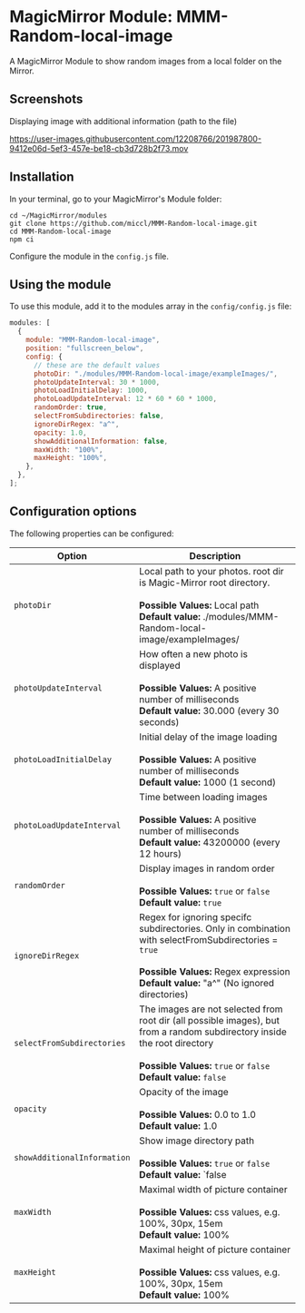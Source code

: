 # MagicMirror Module: MMM-Random-local-image

A MagicMirror Module to show random images from a local folder on the Mirror.

## Screenshots

Displaying image with additional information (path to the file)

https://user-images.githubusercontent.com/12208766/201987800-9412e06d-5ef3-457e-be18-cb3d728b2f73.mov


## Installation

In your terminal, go to your MagicMirror's Module folder:

```
cd ~/MagicMirror/modules
git clone https://github.com/miccl/MMM-Random-local-image.git
cd MMM-Random-local-image
npm ci
```

Configure the module in the `config.js` file.

## Using the module

To use this module, add it to the modules array in the `config/config.js` file:

```javascript
modules: [
  {
    module: "MMM-Random-local-image",
    position: "fullscreen_below",
    config: {
      // these are the default values
      photoDir: "./modules/MMM-Random-local-image/exampleImages/",
      photoUpdateInterval: 30 * 1000,
      photoLoadInitialDelay: 1000,
      photoLoadUpdateInterval: 12 * 60 * 60 * 1000,
      randomOrder: true,
      selectFromSubdirectories: false,
      ignoreDirRegex: "a^",
      opacity: 1.0,
      showAdditionalInformation: false,
      maxWidth: "100%",
      maxHeight: "100%",
    },
  },
];
```

## Configuration options

The following properties can be configured:

| Option                     | Description                                                                                                                                                                                                |
| -------------------------- | ---------------------------------------------------------------------------------------------------------------------------------------------------------------------------------------------------------- |
| `photoDir`                 | Local path to your photos. root dir is Magic-Mirror root directory. <br><br>**Possible Values:** Local path <br> **Default value:** ./modules/MMM-Random-local-image/exampleImages/                                                                                         |
| `photoUpdateInterval`      | How often a new photo is displayed <br><br> **Possible Values:** A positive number of milliseconds <br> **Default value:** 30.000 (every 30 seconds)                                                |
| `photoLoadInitialDelay`    | Initial delay of the image loading <br><br> **Possible Values:** A positive number of milliseconds <br> **Default value:** 1000 (1 second)                                                            |
| `photoLoadUpdateInterval`  | Time between loading images <br><br> **Possible Values:** A positive number of milliseconds <br> **Default value:** 43200000 (every 12 hours)                                                  |
| `randomOrder`              | Display images in random order <br><br> **Possible Values:** `true` or `false` <br> **Default value:** `true`                                                                                              |
| `ignoreDirRegex` | Regex for ignoring specifc subdirectories. Only in combination with selectFromSubdirectories = `true` <br><br> **Possible Values:** Regex expression <br> **Default value:** "a^" (No ignored directories) |
| `selectFromSubdirectories` | The images are not selected from root dir (all possible images), but from a random subdirectory inside the root directory <br><br> **Possible Values:** `true` or `false` <br> **Default value:** `false` |
| `opacity`                  | Opacity of the image <br><br> **Possible Values:** 0.0 to 1.0 <br> **Default value:** 1.0                                                                                                                  |
| `showAdditionalInformation`       | Show image directory path <br><br> **Possible Values:** `true` or `false` <br> **Default value:** `false                                                                                                      |
| `maxWidth`       | Maximal width of picture container <br><br> **Possible Values:** css values, e.g. 100%, 30px, 15em <br> **Default value:** 100%                                                                                                       |
| `maxHeight`       | Maximal height of picture container <br><br> **Possible Values:** css values, e.g. 100%, 30px, 15em <br> **Default value:** 100%                                                                                                       
